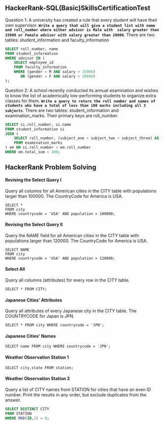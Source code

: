 ## HackerRank-SQL(Basic)SkillsCertificationTest

Question 1: A university has created a rule that every student will have their own supervisor. **`Write a query that will give a student list with name and roll_number where either advisor is Male with 
salary greater than 15000 or Female advisor with salary greater than 20000`**. There are two tables: student_information and faculty_information 

```sql
SELECT roll_number, name
FROM student_information
WHERE advisor IN (
    SELECT employee_id
    FROM faculty_information
    WHERE (gender = M AND salary > 15000)
       OR (gender = F AND salary > 20000)
);
```

Question 2: A school recently conducted its annual examination and wishes to know the list of academically low-performing students to organize extra classes for them. 
**`Write a query to return the roll number and names of students who have a total of less than 100 marks including all 3 subjects`**. There are two tables: student_information and examination_marks. 
Their primary keys are roll_number.

```sql
SELECT si.roll_number, si.name
FROM student_information si
JOIN (
    SELECT roll_number, (subject_one + subject_two + subject_three) AS total_sum
    FROM examination_marks
) em ON si.roll_number = em.roll_number
WHERE em.total_sum < 100;
```

## HackerRank Problem Solving

#### Revising the Select Query I
Query all columns for all American cities in the CITY table with populations larger than 100000. The CountryCode for America is USA.

```
SELECT *
FROM city
WHERE countrycode = 'USA' AND population > 100000;
```

#### Revising the Select Query II
Query the NAME field for all American cities in the CITY table with populations larger than 120000. The CountryCode for America is USA.

```
SELECT NAME
FROM city
WHERE countrycode = 'USA' AND population > 120000;
```

#### Select All
Query all columns (attributes) for every row in the CITY table.

```
SELECT * FROM CITY;
```

#### Japanese Cities' Attributes

Query all attributes of every Japanese city in the CITY table. The COUNTRYCODE for Japan is JPN.



```
SELECT * FROM city WHERE countrycode = 'JPN';
```


#### Japanese Cities' Names

```
SELECT name FROM city WHERE countrycode = 'JPN';
```


#### Weather Observation Station 1

```
SELECT city,state FROM station;
```

#### Weather Observation Station 3

Query a list of CITY names from STATION for cities that have an even ID number. Print the results in any order, but exclude duplicates from the answer.

```sql
SELECT DISTINCT CITY
FROM STATION
WHERE MOD(ID,2) = 0;
```
